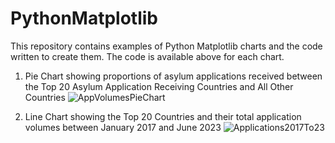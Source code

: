 # PythonMatplotlib
This repository contains examples of Python Matplotlib charts and the code written to create them. The code is available above for each chart.

1. Pie Chart showing proportions of asylum applications received between the Top 20 Asylum Application Receiving Countries and All Other Countries
![AppVolumesPieChart](https://github.com/aloysius109/PythonMatplotlib/assets/92214796/a90fe8b0-aa5d-47e9-b81b-007657d8f4f8)

2. Line Chart showing the Top 20 Countries and their total application volumes between January 2017 and June 2023
![Applications2017To23](https://github.com/aloysius109/PythonMatplotlib/assets/92214796/a07a87f9-d2d3-41dd-a7cb-b8bfbfc4528a)
